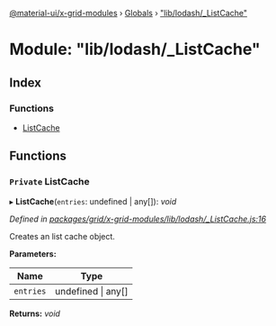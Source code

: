 [@material-ui/x-grid-modules](../README.md) › [Globals](../globals.md) › ["lib/lodash/_ListCache"](_lib_lodash__listcache_.md)

# Module: "lib/lodash/_ListCache"

## Index

### Functions

* [ListCache](_lib_lodash__listcache_.md#private-listcache)

## Functions

### `Private` ListCache

▸ **ListCache**(`entries`: undefined | any[]): *void*

*Defined in [packages/grid/x-grid-modules/lib/lodash/_ListCache.js:16](https://github.com/mui-org/material-ui-x/blob/02342a6/packages/grid/x-grid-modules/lib/lodash/_ListCache.js#L16)*

Creates an list cache object.

**Parameters:**

Name | Type |
------ | ------ |
`entries` | undefined &#124; any[] |

**Returns:** *void*
